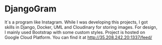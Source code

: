 # DjangoGram
It`s a program like Instagram. While I was developing this projects, I got
skills in Django, Docker, UML and Cloudinary for storing images.
For design, I mainly used Bootstrap with some custom styles.
Project is hosted on Google Cloud Platform. You can find it at
http://35.208.242.20:1337/feed/
